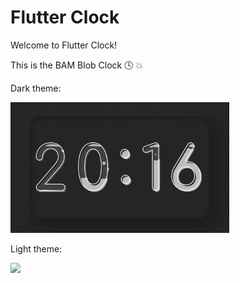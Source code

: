 # Flutter Clock

Welcome to Flutter Clock!

This is the BAM Blob Clock 🕓 💥

Dark theme:

<img src='blob_clock_dark.gif' width='350'>

Light theme:

<img src='blob_clock_light.gif' width='350'>
